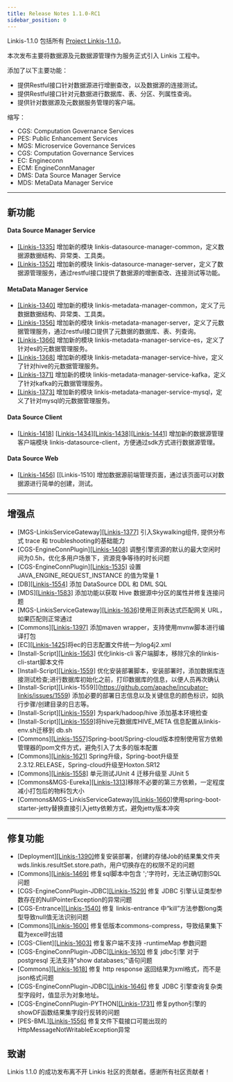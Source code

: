```yaml
---
title: Release Notes 1.1.0-RC1
sidebar_position: 0
--- 
```


Linkis-1.1.0 包括所有 [Project Linkis-1.1.0](https://github.com/apache/incubator-linkis/projects/3)。

本次发布主要将数据源及元数据源管理作为服务正式引入 Linkis 工程中。

添加了以下主要功能：
* 提供Restful接口针对数据源进行增删查改，以及数据源的连接测试。
* 提供Restful接口针对元数据进行数据库、表、分区、列属性查询。
* 提供针对数据源及元数据服务管理的客户端。


缩写：

- CGS: Computation Governance Services
- PES: Public Enhancement Services
- MGS: Microservice Governance Services
- CGS: Computation Governance Services
- EC:  Engineconn
- ECM: EngineConnManager
- DMS: Data Source Manager Service
- MDS: MetaData Manager Service

---

## 新功能

#### Data Source Manager Service
* [[Linkis-1335]](https://github.com/apache/incubator-linkis/pull/1335) 增加新的模块 linkis-datasource-manager-common，定义数据源数据结构、异常类、工具类。
* [[Linkis-1352]](https://github.com/apache/incubator-linkis/pull/1352) 增加新的模块 linkis-datasource-manager-server，定义了数据源管理服务，通过restful接口提供了数据源的增删查改、连接测试等功能。

#### MetaData Manager Service
* [[Linkis-1340]](https://github.com/apache/incubator-linkis/pull/1340) 增加新的模块 linkis-metadata-manager-common，定义了元数据数据结构、异常类、工具类。
* [[Linkis-1356]](https://github.com/apache/incubator-linkis/pull/1356) 增加新的模块 linkis-metadata-manager-server，定义了元数据管理服务，通过restful接口提供了元数据的数据库、表、列查询。
* [[Linkis-1366]](https://github.com/apache/incubator-linkis/pull/1366) 增加新的模块 linkis-metadata-manager-service-es，定义了针对es的元数据管理服务。
* [[Linkis-1368]](https://github.com/apache/incubator-linkis/pull/1368) 增加新的模块 linkis-metadata-manager-service-hive，定义了针对hive的元数据管理服务。
* [[Linkis-1371]](https://github.com/apache/incubator-linkis/pull/1371) 增加新的模块 linkis-metadata-manager-service-kafka，定义了针对kafka的元数据管理服务。
* [[Linkis-1373]](https://github.com/apache/incubator-linkis/pull/1373) 增加新的模块 linkis-metadata-manager-service-mysql，定义了针对mysql的元数据管理服务。

#### Data Source Client

- [[Linkis-1418]](https://github.com/apache/incubator-linkis/pull/1418) [[Linkis-1434]](https://github.com/apache/incubator-linkis/pull/1434)[[Linkis-1438]](https://github.com/apache/incubator-linkis/pull/1438)[[Linkis-1441]](https://github.com/apache/incubator-linkis/pull/1441) 增加新的数据源管理客户端模块 linkis-datasource-client，方便通过sdk方式进行数据源管理。

#### Data Source Web

- [[Linkis-1456]](https://github.com/apache/incubator-linkis/pull/1456) [[Linkis-1510] 增加数据源前端管理页面，通过该页面可以对数据源进行简单的创建，测试。

---

## 增强点
* \[MGS-LinkisServiceGateway][[Linkis-1377]](https://github.com/apache/incubator-linkis/pull/1377) 引入Skywalking组件, 提供分布式 trace 和 troubleshooting的基础能力
* \[CGS-EngineConnPlugin][[Linkis-1408]](https://github.com/apache/incubator-linkis/pull/1408) 调整引擎资源的默认的最大空闲时间为0.5h，优化多用户场景下，资源竞争等待的时长问题
* \[CGS-EngineConnPlugin][[Linkis-1535]](https://github.com/apache/incubator-linkis/pull/1535) 设置 JAVA_ENGINE_REQUEST_INSTANCE 的值为常量 1
* \[DB][[Linkis-1554]](https://github.com/apache/incubator-linkis/pull/1554) 添加 DataSource DDL 和 DML SQL 
* \[MDS][[Linkis-1583]](https://github.com/apache/incubator-linkis/pull/1583) 添加功能以获取 Hive 数据源中分区的属性并修复连接问题 
* \[MGS-LinkisServiceGateway][[Linkis-1636]](https://github.com/apache/incubator-linkis/pull/1636)使用正则表达式匹配网关 URL，如果匹配则正常通过
* \[Commons][[Linkis-1397]](https://github.com/apache/incubator-linkis/pull/1397) 添加maven wrapper，支持使用mvnw脚本进行编译打包
* \[EC][[Linkis-1425]](https://github.com/apache/incubator-linkis/pull/1425)将ec的日志配置文件统一为log4j2.xml 
* \[Install-Script][[Linkis-1563]](https://github.com/apache/incubator-linkis/pull/1563) 优化linkis-cli 客户端脚本，移除冗余的linkis-cli-start脚本文件
* \[Install-Script][[Linkis-1559]](https://github.com/apache/incubator-linkis/issues/1559) 优化安装部署脚本，安装部署时，添加数据库连接测试检查;进行数据库初始化之前，打印数据库的信息，以便人员再次确认
* \[Install-Script][Linkis-1559]](https://github.com/apache/incubator-linkis/issues/1559) 添加必要的部署日志信息以及关键信息的颜色标识，如执行步骤/创建目录的日志等。
* \[Install-Script][[Linkis-1559]](https://github.com/apache/incubator-linkis/issues/1559) 为spark/hadoop/hive 添加基本环境检查
* \[Install-Script][[Linkis-1559]](https://github.com/apache/incubator-linkis/issues/1559)将hive元数据库HIVE_META 信息配置从linkis-env.sh迁移到 db.sh
* \[Commons][[Linkis-1557]](https://github.com/apache/incubator-linkis/issues/1557)Spring-boot/Spring-cloud版本控制使用官方依赖管理器的pom文件方式，避免引入了太多的版本配置
* \[Commons][[Linkis-1621]](https://github.com/apache/incubator-linkis/pull/1621) Spring升级，Spring-boot升级至2.3.12.RELEASE，Spring-cloud升级至Hoxton.SR12
* \[Commons][[Linkis-1558]](https://github.com/apache/incubator-linkis/issues/1558) 单元测试JUnit 4 迁移升级至 JUnit 5
* \[Commons&MGS-Eureka][[Linkis-1313]](https://github.com/apache/incubator-linkis/issues/1313)移除不必要的第三方依赖，一定程度减小打包后的物料包大小
* \[Commons&MGS-LinkisServiceGateway][[Linkis-1660]](https://github.com/apache/incubator-linkis/pull/1660)使用spring-boot-starter-jetty替换直接引入jetty依赖方式，避免jetty版本冲突
---

## 修复功能
* \[Deployment][[Linkis-1390]](https://github.com/apache/incubator-linkis/pull/1390)修复安装部署，创建的存储Job的结果集文件夹wds.linkis.resultSet.store.path，用户切换存在的权限不足的问题
* \[Commons][[Linkis-1469]](https://github.com/apache/incubator-linkis/pull/1469)  修复sql脚本中包含 ';'字符时，无法正确切割SQL问题
* \[CGS-EngineConnPlugin-JDBC][[Linkis-1529]](https://github.com/apache/incubator-linkis/pull/1529)  修复 JDBC 引擎认证类型参数存在的NullPointerException的异常问题
* \[CGS-Entrance][[Linkis-1540]](https://github.com/apache/incubator-linkis/pull/1540)  修复 linkis-entrance 中“kill”方法参数long类型导致null值无法识别问题
* \[Commons][[Linkis-1600]](https://github.com/apache/incubator-linkis/pull/1600)  修复低版本commons-compress，导致结果集下载为excel时出错
* \[CGS-Client][[Linkis-1603]](https://github.com/apache/incubator-linkis/pull/1603)  修复客户端不支持 -runtimeMap 参数问题
* \[CGS-EngineConnPlugin-JDBC][[Linkis-1610]](https://github.com/apache/incubator-linkis/pull/1610)  修复 jdbc引擎 对于postgresql 无法支持"show databases;"语句问题
* \[Commons][[Linkis-1618]](https://github.com/apache/incubator-linkis/pull/1618)  修复 http response 返回结果为xml格式，而不是json格式问题
* \[CGS-EngineConnPlugin-JDBC][[Linkis-1646]](https://github.com/apache/incubator-linkis/pull/1646)  修复 JDBC 引擎查询复杂类型字段时，值显示为对象地址。 
* \[CGS-EngineConnPlugin-PYTHON][[Linkis-1731]](https://github.com/apache/incubator-linkis/pull/1731) 修复python引擎的showDF函数结果集字段行反转的问题
* \[PES-BML][[Linkis-1556]](https://github.com/apache/incubator-linkis/issues/1556) 修复文件下载接口可能出现的HttpMessageNotWritableException异常

## 致谢 

Linkis 1.1.0 的成功发布离不开 Linkis 社区的贡献者。感谢所有社区贡献者！
